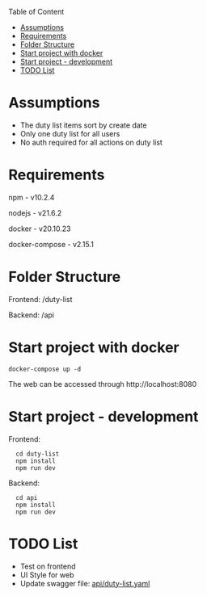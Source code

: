 Table of Content
- [Assumptions](#assumptions)
- [Requirements](#requirements)
- [Folder Structure](#folder-structure)
- [Start project with docker](#start-project-with-docker)
- [Start project - development](#start-project---development)
- [TODO List](#todo-list)


# Assumptions
- The duty list items sort by create date
- Only one duty list for all users
- No auth required for all actions on duty list

# Requirements
npm - v10.2.4

nodejs - v21.6.2

docker - v20.10.23

docker-compose - v2.15.1

# Folder Structure
Frontend: /duty-list

Backend: /api

# Start project with docker
```
docker-compose up -d
```

The web can be accessed through http://localhost:8080

# Start project - development
Frontend:
```
  cd duty-list
  npm install
  npm run dev
```

Backend:
```
  cd api
  npm install
  npm run dev
```

# TODO List
- Test on frontend
- UI Style for web
- Update swagger file: [api/duty-list.yaml](api/duty-list.yaml)

